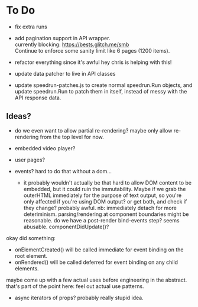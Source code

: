 # To Do

- fix extra runs

- add pagination support in API wrapper.  
  currently blocking: https://bests.glitch.me/smb  
  Continue to enforce some sanity limit like 6 pages (1200 items).

- refactor everything since it's awful
  hey chris is helping with this!

- update data patcher to live in API classes

- update speedrun-patches.js to create normal speedrun.Run objects, and update
  speedrun.Run to patch them in itself, instead of messy with the API response data.

## Ideas?

- do we even want to allow partial re-rendering? maybe only allow re-rendering from the top level for now.

- embedded video player?

- user pages?

- events? hard to do that without a dom...
  - it probably wouldn't actually be that hard to allow DOM content to be
    embedded, but it could ruin the immutability. Maybe if we grab the
    outerHTML immediately for the purpose of text output, so you're only
    affected if you're using DOM output? or get both, and check if they change?
    probably awful. nb: immediately detach for more deteriminism.
    parsing/rendering at component boundaries might be reasonable.
    do we have a post-render bind-events step? seems abusable.
    componentDidUpdate()?
    
okay did something:
  - onElementCreated() will be called immediate for event binding on the root element.
  - onRendered() will be called deferred for event binding on any child elements.


maybe come up with a few actual uses before engineering in the abstract.
that's part of the point here: feel out actual use patterns.

- async iterators of props? probably really stupid idea.
